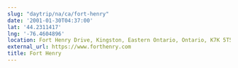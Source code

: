 ```yaml
---
slug: "daytrip/na/ca/fort-henry"
date: '2001-01-30T04:37:00'
lat: '44.2311417'
lng: '-76.4604896'
location: Fort Henry Drive, Kingston, Eastern Ontario, Ontario, K7K 5T5, Canada
external_url: https://www.forthenry.com
title: Fort Henry
---
```



